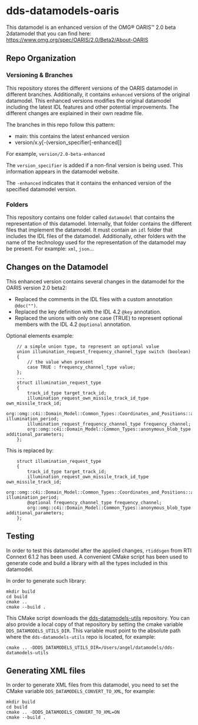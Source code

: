 # dds-datamodels-oaris

This datamodel is an enhanced version of the OMG® OARIS™ 2.0 beta 2datamodel
that you can find here: https://www.omg.org/spec/OARIS/2.0/Beta2/About-OARIS

## Repo Organization

### Versioning & Branches

This repository stores the different versions of the OARIS datamodel in
different branches. Additionally, it contains `enhanced` versions of the
original datamodel. This enhanced versions modifies the original datamodel
including the latest IDL features and other potential improvements. The
different changes are explained in their own readme file.

The branches in this repo follow this pattern:

 - main: this contains the latest enhanced version
 - version/x.y\[-(version_specifier\[-enhanced\]\]

For example, `version/2.0-beta-enhanced`

The `version_specifier` is added if a non-final version is being used. This
information appears in the datamodel website.

The `-enhanced` indicates that it contains the enhanced version of the specified
datamodel version.

### Folders

This repository contains one folder called `datamodel` that contains the
representation of this datamodel. Internally, that folder contains the different
files that implement the datamodel. It must contain an `idl` folder that
includes the IDL files of the datamodel. Additionally, other folders with the
name of the technology used for the representation of the datamodel may be
present. For example: `xml`, `json`...

## Changes on the Datamodel

This enhanced version contains several changes in the datamodel for the
OARIS version 2.0 beta2:

 - Replaced the comments in the IDL files with a custom annotation `@doc("")`.
 - Replaced the key definition with the IDL 4.2 `@key` annotation.
 - Replaced the unions with only one case (TRUE) to represent optional members
  with the IDL 4.2 `@optional` annotation.

Optional elements example:
```
    // a simple union type, to represent an optional value
    union illumination_request_frequency_channel_type switch (boolean)
    {
        // the value when present
        case TRUE : frequency_channel_type value;
    };
    ...
    struct illumination_request_type
    {
        track_id_type target_track_id;
        illumination_request_own_missile_track_id_type own_missile_track_id;
        org::omg::c4i::Domain_Model::Common_Types::Coordinates_and_Positions::absolute_duration_type illumination_period;
        illumination_request_frequency_channel_type frequency_channel;
        org::omg::c4i::Domain_Model::Common_Types::anonymous_blob_type additional_parameters;
    };
```

This is replaced by:
```
    struct illumination_request_type
    {
        track_id_type target_track_id;
        illumination_request_own_missile_track_id_type own_missile_track_id;
        org::omg::c4i::Domain_Model::Common_Types::Coordinates_and_Positions::absolute_duration_type illumination_period;
        @optional frequency_channel_type frequency_channel;
        org::omg::c4i::Domain_Model::Common_Types::anonymous_blob_type additional_parameters;
    };
```

## Testing

In order to test this datamodel after the applied changes, `rtiddsgen` from
RTI Connext 6.1.2 has been used. A convenient CMake script has been used to
generate code and build a library with all the types included in this datamodel.

In order to generate such library:
```
mkdir build
cd build
cmake ..
cmake --build .
```

This CMake script downloads the
[dds-datamodels-utils](https://github.com/rticommunity/dds-datamodels-utils)
repository. You can also provide a local copy of that repository by setting the
cmake variable `DDS_DATAMODELS_UTILS_DIR`. This variable must point to the
absolute path where the `dds-datamodels-utils` repo is located, for example:

```
cmake .. -DDDS_DATAMODELS_UTILS_DIR=/Users/angel/datamodels/dds-datamodels-utils
```

## Generating XML files

In order to generate XML files from this datamodel, you need to set the CMake
variable `DDS_DATAMODELS_CONVERT_TO_XML`, for example:
```
mkdir build
cd build
cmake .. -DDDS_DATAMODELS_CONVERT_TO_XML=ON
cmake --build .
```
